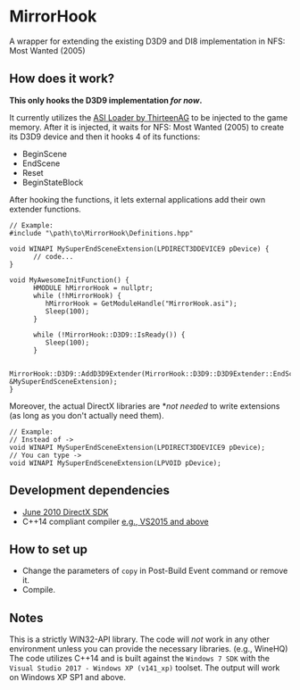 # MirrorHook
A wrapper for extending the existing D3D9 and DI8 implementation in NFS: Most Wanted (2005)

## How does it work?
**This only hooks the D3D9 implementation *for now*.**

It currently utilizes the [ASI Loader by ThirteenAG](https://github.com/ThirteenAG/Ultimate-ASI-Loader) to be injected to the game memory.
After it is injected, it waits for NFS: Most Wanted (2005) to create its D3D9 device and then it hooks 4 of its functions:
- BeginScene
- EndScene
- Reset
- BeginStateBlock

After hooking the functions, it lets external applications add their own extender functions.
```
// Example:
#include "\path\to\MirrorHook\Definitions.hpp"

void WINAPI MySuperEndSceneExtension(LPDIRECT3DDEVICE9 pDevice) {
      // code...
}

void MyAwesomeInitFunction() {
      HMODULE hMirrorHook = nullptr;
      while (!hMirrorHook) {
         hMirrorHook = GetModuleHandle("MirrorHook.asi");
         Sleep(100);
      }
      
      while (!MirrorHook::D3D9::IsReady()) {
         Sleep(100);
      }
      
      MirrorHook::D3D9::AddD3D9Extender(MirrorHook::D3D9::D3D9Extender::EndScene, &MySuperEndSceneExtension);
}
```
Moreover, the actual DirectX libraries are **not needed* to write extensions (as long as you don't actually need them).
```
// Example:
// Instead of ->
void WINAPI MySuperEndSceneExtension(LPDIRECT3DDEVICE9 pDevice);
// You can type ->
void WINAPI MySuperEndSceneExtension(LPVOID pDevice);
```

## Development dependencies
- [June 2010 DirectX SDK](https://www.microsoft.com/en-us/download/details.aspx?id=6812)
- C++14 compliant compiler [e.g., VS2015 and above](https://www.visualstudio.com)

## How to set up
- Change the parameters of `copy` in Post-Build Event command or remove it.
- Compile.

## Notes
This is a strictly WIN32-API library. The code will *not* work in any other environment unless you can provide the necessary libraries. (e.g., WineHQ)
The code utilizes C++14 and is built against the `Windows 7 SDK` with the `Visual Studio 2017 - Windows XP (v141_xp)` toolset. The output will work on Windows XP SP1 and above.
